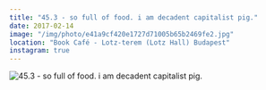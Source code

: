 ```yaml
---
title: "45.3 - so full of food. i am decadent capitalist pig."
date: 2017-02-14
image: "/img/photo/e41a9cf420e1727d71005b65b2469fe2.jpg"
location: "Book Café - Lotz-terem (Lotz Hall) Budapest"
instagram: true
---
```


![45.3 - so full of food. i am decadent capitalist pig.](/img/photo/e41a9cf420e1727d71005b65b2469fe2.jpg)
